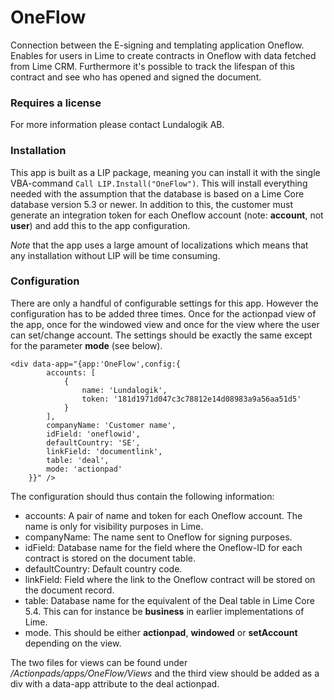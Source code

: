 #  OneFlow #
Connection between the E-signing and templating application Oneflow. Enables for users in Lime to create contracts in Oneflow with data fetched from Lime CRM. Furthermore it's possible to track the lifespan of this contract and see who has opened and signed the document.

### Requires a license
For more information please contact Lundalogik AB.

### Installation
This app is built as a LIP package, meaning you can install it with the single VBA-command `Call LIP.Install("OneFlow")`. This will install everything needed with the assumption that the database is based on a Lime Core database version 5.3 or newer. In addition to this, the customer must generate an integration token for each Oneflow account (note: __account__, not __user__) and add this to the app configuration. 

*Note* that the app uses a large amount of localizations which means that any installation without LIP will be time consuming.

### Configuration
There are only a handful of configurable settings for this app. However the configuration has to be added three times. Once for the actionpad view of the app, once for the windowed view and once for the view where the user can set/change account. The settings should be exactly the same except for the parameter __mode__ (see below).
```
<div data-app="{app:'OneFlow',config:{
	    accounts: [
	        {
	            name: 'Lundalogik',
	            token: '181d1971d047c3c78812e14d08983a9a56aa51d5'
	        }
	    ], 
	    companyName: 'Customer name',
	    idField: 'oneflowid',
	    defaultCountry: 'SE',
	    linkField: 'documentlink',
	    table: 'deal',
	    mode: 'actionpad'
    }}" />
```

The configuration should thus contain the following information:
* accounts: A pair of name and token for each Oneflow account. The name is only for visibility purposes in Lime.
* companyName: The name sent to Oneflow for signing purposes.
* idField: Database name for the field where the Oneflow-ID for each contract is stored on the document table.
* defaultCountry: Default country code.
* linkField: Field where the link to the Oneflow contract will be stored on the document record.
* table: Database name for the equivalent of the Deal table in Lime Core 5.4. This can for instance be __business__ in earlier implementations of Lime.
* mode. This should be either __actionpad__, __windowed__ or  __setAccount__ depending on the view.

The two files for views can be found under */Actionpads/apps/OneFlow/Views* and the third view should be added as a div with a data-app attribute to the deal actionpad.

